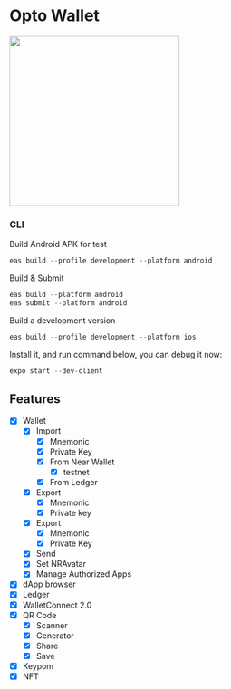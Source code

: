 # Opto Wallet

<img src="https://optowallet.com/logo.png" width="300" height="300" />

### CLI

Build Android APK for test

```ts
eas build --profile development --platform android
```

Build & Submit

```ts
eas build --platform android
eas submit --platform android
```

Build a development version

```ts
eas build --profile development --platform ios
```

Install it, and run command below, you can debug it now:

```ts
expo start --dev-client
```

## Features

- [x] Wallet
  - [x] Import
    - [x] Mnemonic
    - [x] Private Key
    - [x] From Near Wallet
      - [x] testnet
    - [x] From Ledger
  - [x] Export
    - [x] Mnemonic
    - [x] Private key
  - [x] Export
    - [x] Mnemonic
    - [x] Private Key
  - [x] Send
  - [x] Set NRAvatar
  - [x] Manage Authorized Apps
- [x] dApp browser
- [x] Ledger
- [x] WalletConnect 2.0
- [x] QR Code
  - [x] Scanner
  - [x] Generator
  - [x] Share
  - [x] Save
- [x] Keypom
- [x] NFT
